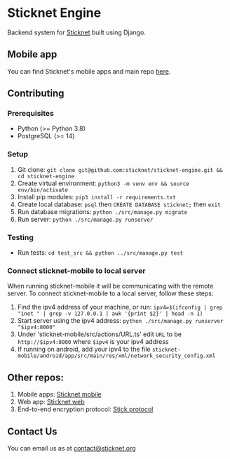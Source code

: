 # Sticknet Engine

Backend system for [Sticknet](https://github.com/sticknet/sticknet-mobile) built using Django.

## Mobile app

You can find Sticknet's mobile apps and main repo [here](https://github.com/sticknet/sticknet-mobile).

## Contributing

### Prerequisites

- Python (>= Python 3.8)
- PostgreSQL (>= 14)

### Setup

1. Git clone: `git clone git@github.com:sticknet/sticknet-engine.git && cd sticknet-engine`
2. Create virtual environment: `python3 -m venv env && source env/bin/activate`
3. Install pip modules: `pip3 install -r requirements.txt`
4. Create local database: `psql` then `CREATE DATABASE sticknet;` then `exit`
5. Run database migrations: `python ./src/manage.py migrate`
6. Run server: `python ./src/manage.py runserver`

### Testing

- Run tests: `cd test_src && python ../src/manage.py test`

### Connect sticknet-mobile to local server

When running sticknet-mobile it will be communicating with the remote server. To connect sticknet-mobile to a local
server, follow these steps:

1. Find the ipv4 address of your machine, or
   run: `ipv4=$(ifconfig | grep "inet " | grep -v 127.0.0.1 | awk '{print $2}' | head -n 1)`
2. Start server using the ipv4 address: `python ./src/manage.py runserver "$ipv4:8000"`
3. Under 'sticknet-mobile/src/actions/URL.ts' edit `URL` to be `http://$ipv4:8000` where `$ipv4` is your ipv4 address
4. If running on android, add your ipv4 to the
   file `sticknet-mobile/android/app/src/main/res/xml/network_security_config.xml`

## Other repos:

1. Mobile apps: [Sticknet mobile](https://github.com/sticknet/sticknet-mobile)
2. Web app: [Sticknet web](https://github.com/sticknet/sticknet-web)
3. End-to-end encryption protocol: [Stick protocol](https://github.com/sticknet/stick-protocl)

## Contact Us

You can email us as at contact@sticknet.org
